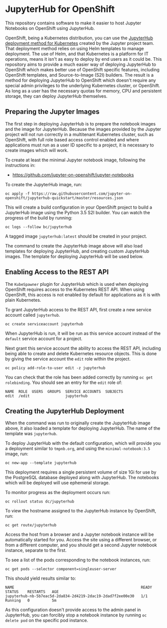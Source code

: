 JupyterHub for OpenShift
========================

This repository contains software to make it easier to host Jupyter Notebooks on OpenShift using JupyterHub.

OpenShift, being a Kubernetes distribution, you can use the  [JupyterHub deployment method for Kubernetes](http://zero-to-jupyterhub.readthedocs.io/) created by the Jupyter project team. That deployment method relies on using Helm templates to manage deployment. The use of Helm, and that Kubernetes is a platform for IT operations, means it isn't as easy to deploy by end users as it could be. This repository aims to provide a much easier way of deploying JupyterHub to OpenShift which makes better use of OpenShift specific features, including OpenShift templates, and Source-to-Image (S2I) builders. The result is a method for deploying JupyterHub to OpenShift which doesn't require any special admin privileges to the underlying Kubernetes cluster, or OpenShift. As long as a user has the necessary quotas for memory, CPU and persistent storage, they can deploy JupyterHub themselves.

Preparing the Jupyter Images
----------------------------

The first step in deploying JupyterHub is to prepare the notebook images and the image for JupyterHub. Because the images provided by the Jupyter project will not run correctly in a multitenant Kubernetes cluster, such as OpenShift, with full role based access control enabled and where applications must run as a user ID specific to a project, it is necessary to create images which will work.

To create at least the minimal Jupyter notebook image, following the instructions in:

* https://github.com/jupyter-on-openshift/jupyter-notebooks

To create the JupyterHub image, run:

```
oc apply -f https://raw.githubusercontent.com/jupyter-on-openshift/jupyterhub-quickstart/master/resources.json
```

This will create a build configuration in your OpenShift project to build a JupyterHub image using the Python 3.5 S2I builder. You can watch the progress of the build by running:

```
oc logs --follow bc/jupyterhub
```

A tagged image ``jupyterhub:latest`` should be created in your project.

The command to create the JupyterHub image above will also load templates for deploying JupyterHub, and creating custom JupyterHub images. The template for deploying JupyterHub will be used below.

Enabling Access to the REST API
-------------------------------

The ``KubeSpawner`` plugin for JupyterHub which is used when deploying OpenShift requires access to the Kubernetes REST API. When using OpenShift, this access is not enabled by default for applications as it is with plain Kubernetes.

To grant JupyterHub access to the REST API, first create a new service account called ``jupyterhub``.

```
oc create serviceaccount jupyterhub
```

When JupyterHub is run, it will be run as this service account instead of the ``default`` service account for a project.

Next grant this service account the ability to access the REST API, including being able to create and delete Kubernetes resource objects. This is done by giving the service account the ``edit`` role within the project.

```
oc policy add-role-to-user edit -z jupyterhub
```

You can check that the role has been added correctly by running ``oc get rolebinding``. You should see an entry for the ``edit`` role of:

```
NAME  ROLE  USERS  GROUPS  SERVICE ACCOUNTS  SUBJECTS
edit  /edit                jupyterhub
```

Creating the JupyterHub Deployment
----------------------------------

When the command was run to originally create the JupyterHub image above, it also loaded a template for deploying JupyterHub. The name of the template was ``jupyterhub``.

To deploy JupyterHub with the default configuration, which will provide you a deployment similar to ``tmpnb.org``, and using the ``minimal-notebook:3.5`` image, run:

```
oc new-app --template jupyterhub
```

This deployment requires a single persistent volume of size 1Gi for use by the PostgreSQL database deployed along with JupyterHub. The notebooks which will be deployed will use ephemeral storage.

To monitor progress as the deployment occurs run:

```
oc rollout status dc/jupyterhub
```

To view the hostname assigned to the JupyterHub instance by OpenShift, run:

```
oc get route/jupyterhub
```

Access the host from a browser and a Jupyter notebook instance will be automatically started for you. Access the site using a different browser, or from a different computer, and you should get a second Jupyter notebook instance, separate to the first.

To see a list of the pods corresponding to the notebook instances, run:

```
oc get pods --selector component=singleuser-server
```

This should yield results similar to:

```
NAME                                                         READY     STATUS    RESTARTS   AGE
jupyterhub-nb-5b7eac5d-2da834-2d4219-2dac19-2dad7f2ee00e30   1/1       Running   0          5m
```

As this configuration doesn't provide access to the admin panel in JupyterHub, you can forcibly stop a notebook instance by running ``oc delete pod`` on the specific pod instance.
